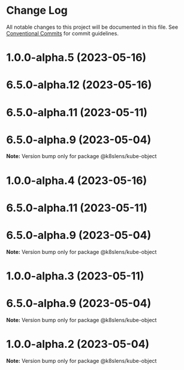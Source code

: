# Change Log

All notable changes to this project will be documented in this file.
See [Conventional Commits](https://conventionalcommits.org) for commit guidelines.

# 1.0.0-alpha.5 (2023-05-16)



# 6.5.0-alpha.12 (2023-05-16)



# 6.5.0-alpha.11 (2023-05-11)



# 6.5.0-alpha.9 (2023-05-04)

**Note:** Version bump only for package @k8slens/kube-object





# 1.0.0-alpha.4 (2023-05-16)



# 6.5.0-alpha.11 (2023-05-11)



# 6.5.0-alpha.9 (2023-05-04)

**Note:** Version bump only for package @k8slens/kube-object





# 1.0.0-alpha.3 (2023-05-11)



# 6.5.0-alpha.9 (2023-05-04)

**Note:** Version bump only for package @k8slens/kube-object





# 1.0.0-alpha.2 (2023-05-04)

**Note:** Version bump only for package @k8slens/kube-object

